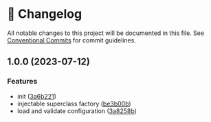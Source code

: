 <!-- markdownlint-disable --><!-- textlint-disable -->

# 📓 Changelog

All notable changes to this project will be documented in this file. See
[Conventional Commits](https://conventionalcommits.org) for commit guidelines.

## 1.0.0 (2023-07-12)

### Features

- init ([3a6b221](https://github.com/alxevvv/nest-zod-config/commit/3a6b2217f3b61e7c5f5428275adfba24a2a55940))
- injectable superclass factory ([be3b00b](https://github.com/alxevvv/nest-zod-config/commit/be3b00b9bf0b5faa39189a9fd5d113245629b2f2))
- load and validate configuration ([3a8258b](https://github.com/alxevvv/nest-zod-config/commit/3a8258b33c8ca18928712f2c6961fa68fa5db9ca))
